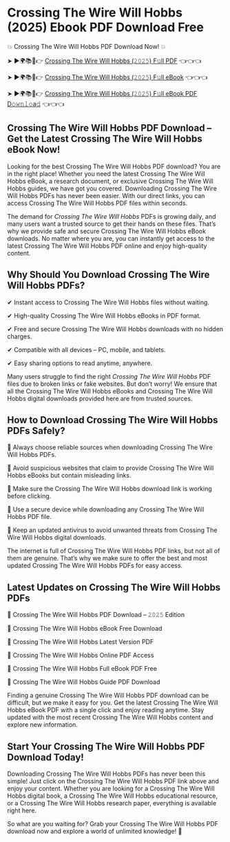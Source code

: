 # Crossing The Wire Will Hobbs (2025) Ebook PDF Download Free

💥 Crossing The Wire Will Hobbs PDF Download Now! 💥

➤ ►🌍📚📱👉 [Crossing The Wire Will Hobbs (𝟸𝟶𝟸𝟻) F𝚞ll PDF](https://getpdf.xyz/crossing-the-wire-will-hobbs) 👈👈👈


➤ ►🌍📚📱👉 [Crossing The Wire Will Hobbs (𝟸𝟶𝟸𝟻) F𝚞ll eBook](https://getpdf.xyz/crossing-the-wire-will-hobbs) 👈👈👈


➤ ►🌍📚📱👉 [Crossing The Wire Will Hobbs (𝟸𝟶𝟸𝟻) F𝚞ll eBook PDF D𝚘𝚠𝚗𝚕𝚘a𝚍](https://getpdf.xyz/crossing-the-wire-will-hobbs) 👈👈👈


## Crossing The Wire Will Hobbs PDF Download – Get the Latest Crossing The Wire Will Hobbs eBook Now!

Looking for the best Crossing The Wire Will Hobbs PDF download? You are in the right place! Whether you need the latest Crossing The Wire Will Hobbs eBook, a research document, or exclusive Crossing The Wire Will Hobbs guides, we have got you covered. Downloading Crossing The Wire Will Hobbs PDFs has never been easier. With our direct links, you can access Crossing The Wire Will Hobbs PDF files within seconds.

The demand for *Crossing The Wire Will Hobbs* PDFs is growing daily, and many users want a trusted source to get their hands on these files. That’s why we provide safe and secure Crossing The Wire Will Hobbs eBook downloads. No matter where you are, you can instantly get access to the latest Crossing The Wire Will Hobbs PDF online and enjoy high-quality content.

## Why Should You Download Crossing The Wire Will Hobbs PDFs?

✔ Instant access to Crossing The Wire Will Hobbs files without waiting.

✔ High-quality Crossing The Wire Will Hobbs eBooks in PDF format.

✔ Free and secure Crossing The Wire Will Hobbs downloads with no hidden charges.

✔ Compatible with all devices – PC, mobile, and tablets.

✔ Easy sharing options to read anytime, anywhere.

Many users struggle to find the right *Crossing The Wire Will Hobbs* PDF files due to broken links or fake websites. But don’t worry! We ensure that all the Crossing The Wire Will Hobbs eBooks and Crossing The Wire Will Hobbs digital downloads provided here are from trusted sources.

## How to Download Crossing The Wire Will Hobbs PDFs Safely?

📌 Always choose reliable sources when downloading Crossing The Wire Will Hobbs PDFs.

📌 Avoid suspicious websites that claim to provide Crossing The Wire Will Hobbs eBooks but contain misleading links.

📌 Make sure the Crossing The Wire Will Hobbs download link is working before clicking.

📌 Use a secure device while downloading any Crossing The Wire Will Hobbs PDF file.

📌 Keep an updated antivirus to avoid unwanted threats from Crossing The Wire Will Hobbs digital downloads.

The internet is full of Crossing The Wire Will Hobbs PDF links, but not all of them are genuine. That’s why we make sure to offer the best and most updated Crossing The Wire Will Hobbs PDFs for easy access.

## Latest Updates on Crossing The Wire Will Hobbs PDFs

🔹 Crossing The Wire Will Hobbs PDF Download – 𝟸𝟶𝟸𝟻 Edition

🔹 Crossing The Wire Will Hobbs eBook Free Download

🔹 Crossing The Wire Will Hobbs Latest Version PDF

🔹 Crossing The Wire Will Hobbs Online PDF Access

🔹 Crossing The Wire Will Hobbs Full eBook PDF Free

🔹 Crossing The Wire Will Hobbs Guide PDF Download

Finding a genuine Crossing The Wire Will Hobbs PDF download can be difficult, but we make it easy for you. Get the latest Crossing The Wire Will Hobbs eBook PDF with a single click and enjoy reading anytime. Stay updated with the most recent Crossing The Wire Will Hobbs content and explore new information.

## Start Your Crossing The Wire Will Hobbs PDF Download Today!

Downloading Crossing The Wire Will Hobbs PDFs has never been this simple! Just click on the Crossing The Wire Will Hobbs PDF link above and enjoy your content. Whether you are looking for a Crossing The Wire Will Hobbs digital book, a Crossing The Wire Will Hobbs educational resource, or a Crossing The Wire Will Hobbs research paper, everything is available right here.

So what are you waiting for? Grab your Crossing The Wire Will Hobbs PDF download now and explore a world of unlimited knowledge! 🚀